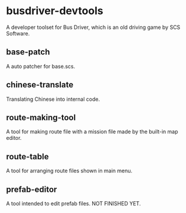 # busdriver-devtools

A developer toolset for Bus Driver, which is an old driving game by SCS Software.

## base-patch

A auto patcher for base.scs.

## chinese-translate

Translating Chinese into internal code.

## route-making-tool

A tool for making route file with a mission file made by the built-in map editor. 

## route-table

A tool for arranging route files shown in main menu. 

## prefab-editor

A tool intended to edit prefab files. NOT FINISHED YET.
